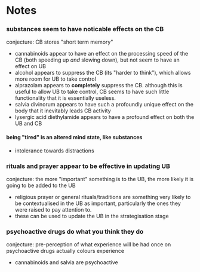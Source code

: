# Notes

### substances seem to have noticable effects on the CB
conjecture: CB stores "short term memory"
  - cannabinoids appear to have an effect on the 
    processing speed of the CB (both speeding up _and_ slowing down),
    but not seem to have an effect on UB
  - alcohol appears to suppress the CB (its "harder to think"),
    which allows more room for UB to take control
  - alprazolam appears to **completely** suppress the CB. although this
    is useful to allow UB to take control, CB seems to have such little
    functionality that it is essentially useless.
  - salvia divinorum appears to have such a profoundly unique
    effect on the body that it inevitably leads CB activity
  - lysergic acid diethylamide appears to have a profound effect
    on both the UB and CB

#### being "tired" is an altered mind state, like substances
  - intolerance towards distractions

### rituals and prayer appear to be effective in updating UB
conjecture: the more "important" something is to the UB, the more likely
it is going to be added to the UB
  - religious prayer or general rituals/traditions are 
    something very likely to be contextualised in the UB as important,
    particularly the ones they were raised to pay attention to.
  - these can be used to update the UB in the strategisation stage

### psychoactive drugs do what you think they do
conjecture: pre-perception of what experience will be had once on
psychoactive drugs actually colours experience
  - cannabinoids and salvia are psychoactive
